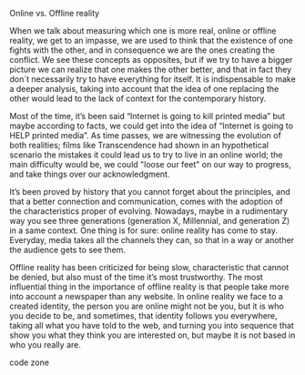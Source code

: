 Online vs. Offline reality

When we talk about measuring which one is more real, online or offline reality, we get to an impasse, we are used to think that the existence of one fights with the other, and in consequence we are the ones creating the conflict. We see these concepts as opposites, but if we try to have a bigger picture we can realize that one makes the other better, and that in fact they don´t necessarily try to have everything for itself. It is indispensable to make a deeper analysis, taking into account that the idea of one replacing the other would lead to the lack of context for the contemporary history.

Most of the time, it’s been said “Internet is going to kill printed media” but maybe according to facts, we could get into the idea of “Internet is going to HELP printed media”. As time passes, we are witnessing the evolution of both realities; films like Transcendence had shown in an hypothetical scenario the mistakes it could lead us to try to live in an online world; the main difficulty would be, we could "loose our feet" on our way to progress, and take things over our acknowledgment. 

It’s been proved by history that you cannot forget about the principles, and that a better connection and communication, comes with the adoption of the characteristics proper of evolving. Nowadays, maybe in a rudimentary way you see three generations (generation X, Millennial, and generation Z) in a same context.  One thing is for sure: online reality has come to stay. Everyday, media takes all the channels they can, so that in a way or another the audience gets to see them.

Offline reality has been criticized for being slow, characteristic that cannot be denied, but also must of the time it’s most trustworthy. The most influential thing in the importance of offline reality is that people take more into account a newspaper than any website.  In online reality we face to a created identity, the person you are online might not be you, but it is who you decide to be, and sometimes, that identity follows you everywhere, taking all what you have told to the web, and turning you into sequence that show you what they think you are interested on, but maybe it is not based in who you really are.

code zone
